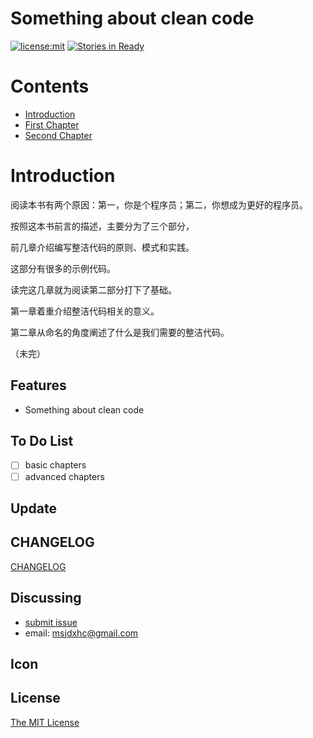 # Something about clean code

[![license:mit](https://img.shields.io/badge/license-mit-blue.svg)](https://opensource.org/licenses/MIT)
[![Stories in Ready](https://badge.waffle.io/AlanJager/clean-code.svg?label=ready&title=Ready)](http://waffle.io/AlanJager/clean-code)

# Contents

* [Introduction](README.md)
* [First Chapter](first-chapter.md)
* [Second Chapter](second-chapter.md)

# Introduction

阅读本书有两个原因：第一，你是个程序员；第二，你想成为更好的程序员。

按照这本书前言的描述，主要分为了三个部分，

前几章介绍编写整洁代码的原则、模式和实践。

这部分有很多的示例代码。

读完这几章就为阅读第二部分打下了基础。

第一章着重介绍整洁代码相关的意义。

第二章从命名的角度阐述了什么是我们需要的整洁代码。

（未完）

Features
--------
* Something about clean code

To Do List
----------
- [ ] basic chapters
- [ ] advanced chapters

Update
-----------------

## CHANGELOG
[CHANGELOG](https://github.com/provocatively/clean-code/releases)


Discussing
----------
- [submit issue](https://github.com/provocatively/clean-code/issues)
- email: msjdxhc@gmail.com 

Icon
----

## License
[The MIT License](https://github.com/provocatively/clean-code/blob/master/LICENSE)


